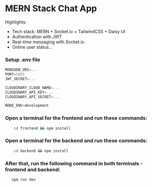 # MERN Stack Chat App

Highlights:

- Tech stack: MERN + Socket.io + TailwindCSS + Daisy UI
- Authentication with JWT
- Real-time messaging with Socket.io
- Online user status... 

### Setup .env file

```js
MONGODB_URI=...
PORT=5001
JWT_SECRET=...

CLOUDINARY_CLOUD_NAME=...
CLOUDINARY_API_KEY=...
CLOUDINARY_API_SECRET=...

NODE_ENV=development
```

### Open a terminal for the frontend and run these commands:
```sh
    cd frontend && npm install
```

### Open a terminal for the backend and run these commands:
```sh
    cd backend && npm install
```

### After that, run the following command in both terminals - frontend and backend:
```sh
   npm run dev
```